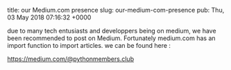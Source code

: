 title: our Medium.com presence
slug: our-medium-com-presence
pub: Thu, 03 May 2018 07:16:32 +0000

due to many tech entusiasts and developpers being on medium, we have been recommended to post on Medium. Fortunately medium.com has an import function to import articles. we can be found here :

<https://medium.com/@pythonmembers.club>
